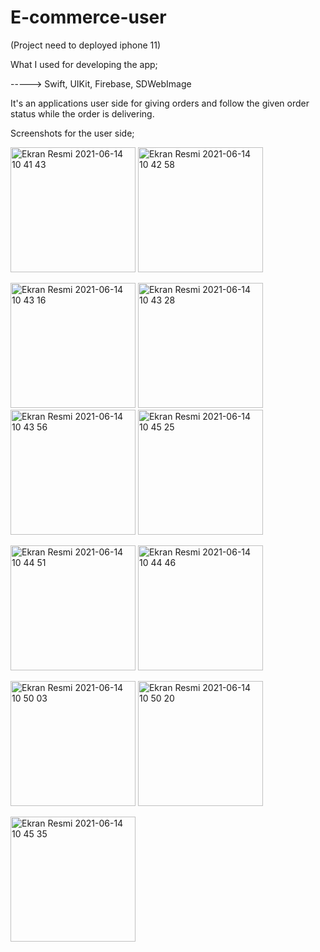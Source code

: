 # E-commerce-user
(Project need to deployed iphone 11)

What I used for developing the app;

-----> Swift, UIKit, Firebase, SDWebImage

It's an applications user side for giving orders and follow the given order status while the order is delivering.

Screenshots for the user side;

<img width="200" alt="Ekran Resmi 2021-06-14 10 41 43" src="https://user-images.githubusercontent.com/60962314/121856410-22f1db80-ccfd-11eb-900c-6aa13286ff09.png"> <img width="200" alt="Ekran Resmi 2021-06-14 10 42 58" src="https://user-images.githubusercontent.com/60962314/121857043-dc50b100-ccfd-11eb-812b-47cc671fb609.png">

<img width="200" alt="Ekran Resmi 2021-06-14 10 43 16" src="https://user-images.githubusercontent.com/60962314/121857186-03a77e00-ccfe-11eb-83bb-3b4b3e9a2797.png"> <img width="200" alt="Ekran Resmi 2021-06-14 10 43 28" src="https://user-images.githubusercontent.com/60962314/121857222-0efaa980-ccfe-11eb-8dee-36d1fefce526.png"> <img width="200" alt="Ekran Resmi 2021-06-14 10 43 56" src="https://user-images.githubusercontent.com/60962314/121857235-1326c700-ccfe-11eb-94e7-15b320c9c37d.png"> <img width="200" alt="Ekran Resmi 2021-06-14 10 45 25" src="https://user-images.githubusercontent.com/60962314/121857304-26399700-ccfe-11eb-95fa-ac54e94b5ff8.png">



<img width="200" alt="Ekran Resmi 2021-06-14 10 44 51" src="https://user-images.githubusercontent.com/60962314/121857284-1f128900-ccfe-11eb-9b1d-31ce2e11cb25.png"> <img width="200" alt="Ekran Resmi 2021-06-14 10 44 46" src="https://user-images.githubusercontent.com/60962314/121857291-220d7980-ccfe-11eb-8d71-e0b59d4b0cef.png">

<img width="200" alt="Ekran Resmi 2021-06-14 10 50 03" src="https://user-images.githubusercontent.com/60962314/121857511-5f720700-ccfe-11eb-8cc7-f4403accbec0.png"> <img width="200" alt="Ekran Resmi 2021-06-14 10 50 20" src="https://user-images.githubusercontent.com/60962314/121857526-63058e00-ccfe-11eb-90ba-ca35a7a75f09.png">


<img width="200" alt="Ekran Resmi 2021-06-14 10 45 35" src="https://user-images.githubusercontent.com/60962314/121857321-2afe4b00-ccfe-11eb-842f-1147caf1d028.png">



